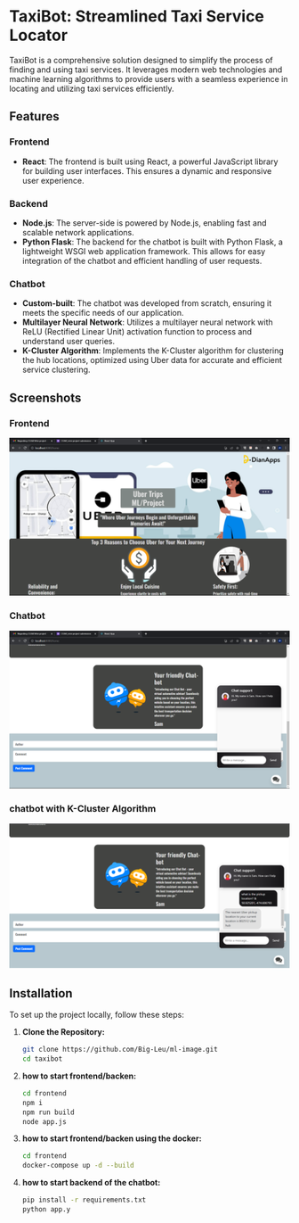 # TaxiBot: Streamlined Taxi Service Locator

TaxiBot is a comprehensive solution designed to simplify the process of finding and using taxi services. It leverages modern web technologies and machine learning algorithms to provide users with a seamless experience in locating and utilizing taxi services efficiently.

## Features

### Frontend
- **React**: The frontend is built using React, a powerful JavaScript library for building user interfaces. This ensures a dynamic and responsive user experience.

### Backend
- **Node.js**: The server-side is powered by Node.js, enabling fast and scalable network applications.
- **Python Flask**: The backend for the chatbot is built with Python Flask, a lightweight WSGI web application framework. This allows for easy integration of the chatbot and efficient handling of user requests.

### Chatbot
- **Custom-built**: The chatbot was developed from scratch, ensuring it meets the specific needs of our application.
- **Multilayer Neural Network**: Utilizes a multilayer neural network with ReLU (Rectified Linear Unit) activation function to process and understand user queries.
- **K-Cluster Algorithm**: Implements the K-Cluster algorithm for clustering the hub locations, optimized using Uber data for accurate and efficient service clustering.

## Screenshots

### Frontend
![Frontend Screenshot](./readmeimg/1.png)

### Chatbot
![Chatbot Screenshot1](./readmeimg/3.png)

### chatbot with K-Cluster Algorithm
![Chatbot Screenshot2](./readmeimg/4.png)

## Installation

To set up the project locally, follow these steps:

1. **Clone the Repository:**
   ```bash
   git clone https://github.com/Big-Leu/ml-image.git
   cd taxibot
1. **how to start frontend/backen:**
   ```bash
   cd frontend
   npm i
   npm run build 
   node app.js

1. **how to start frontend/backen using the docker:**
   ```bash
   cd frontend
   docker-compose up -d --build

1. **how to start backend of the chatbot:**
   ```bash
   pip install -r requirements.txt
   python app.y

